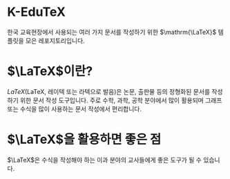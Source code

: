 # K-EduTeX
한국 교육현장에서 사용되는 여러 가지 문서를 작성하기 위한 $\mathrm{\LaTeX}$ 템플릿을 모은 레포지토리입니다.


$\LaTeX$이란?
=============================
$LaTeX$(LaTeX, 레이텍 또는 라텍으로 발음)은 논문, 출판물 등의 정형화된 문서를 작성하기 위한 문서 작성 도구입니다. 주로 수학, 과학, 공학 분야에서 많이 활용되며 그래프 또는 수식을 많이 사용하는 문서 작성에서 편리합니다. 

$\LaTeX$을 활용하면 좋은 점
============================
$\LaTeX$은 수식을 작성해야 하는 이과 분야의 교사들에게 좋은 도구가 될 수 있습니다.
